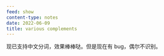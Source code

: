```yaml
---
feed: show
content-type: notes
date: 2022-06-09
title: various complements
---
```

现已支持中文分词，效果棒棒哒。但是现在有 bug，偶尔不识别。
